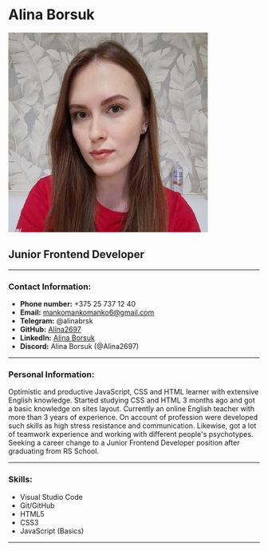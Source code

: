 # Alina Borsuk

![my photo](photo.jpg)

## Junior Frontend Developer

***

### Contact Information:

* **Phone number:** +375 25 737 12 40
* **Email:** mankomankomanko6@gmail.com
* **Telegram:** @alinabrsk
* **GitHub:** [Alina2697](https://github.com/Alina2697)
* **LinkedIn:** [Alina Borsuk](https://www.linkedin.com/in/alinabrsk/)
* **Discord:** Alina Borsuk (@Alina2697)

***

### Personal Information:

Optimistic and productive JavaScript, CSS and HTML learner with extensive English knowledge. Started studying CSS and HTML 3 months ago and got a basic knowledge on sites layout. Currently an online English teacher with more than 3 years of experience. On account of profession were developed such skills as high stress resistance and communication. Likewise, got a lot of teamwork experience and  working with different people's psychotypes. Seeking a career change to a Junior Frontend Developer position after graduating from RS School. 

***

### Skills:

* Visual Studio Code
* Git/GitHub
* HTML5
* CSS3
* JavaScript (Basics)

***